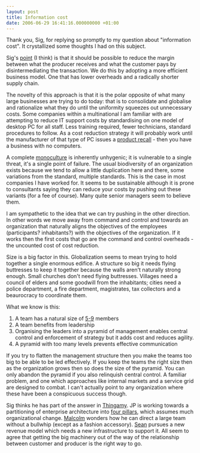 ```yaml
---
layout: post
title: Information cost
date: 2006-06-29 16:41:16.000000000 +01:00
---
```

Thank you, Sig, for replying so promptly to my question about "information cost". It crystallized some thoughts I had on this subject.

Sig's <a href="http://dominicsayers.wordpress.com/2006/06/28/cluetrain-20/#comment-205" target="_blank">point</a> (I think) is that it should be possible to reduce the margin between what the producer receives and what the customer pays by disintermediating the transaction. We do this by adopting a more efficient business model. One that has lower overheads and a radically shorter supply chain.

The novelty of this approach is that it is the polar opposite of what many large businesses are trying to do today: that is to consolidate and globalise and rationalize what they do until the uniformity squeezes out unnecessary costs. Some companies within a multinational I am familiar with are attempting to reduce IT support costs by standardising on one model of desktop PC for all staff. Less training required, fewer technicians, standard procedures to follow. As a cost reduction strategy it will probably work until the manufacturer of that type of PC issues a <a href="http://www.google.co.uk/search?as_q=&amp;num=10&amp;hl=en&amp;btnG=Google+Search&amp;as_epq=product+recall&amp;as_oq=HP+Dell+Compaq+IBM&amp;as_eq=&amp;lr=&amp;as_ft=i&amp;as_filetype=&amp;as_qdr=all&amp;as_occt=any&amp;as_dt=i&amp;as_sitesearch=&amp;as_rights=&amp;safe=images" target="_blank">product recall</a> - then you have a business with no computers.

A complete <a href="http://en.wikipedia.org/wiki/Monoculture" target="_blank">monoculture</a> is inherently unhygenic; it is vulnerable to a single threat, it's a single point of failure. The usual biodiversity of an organization exists because we tend to allow a little duplication here and there, some variations from the standard, multiple standards. This is the case in most companies I have worked for. It seems to be sustainable although it is prone to consultants saying they can reduce your costs by pushing out these variants (for a fee of course). Many quite senior managers seem to believe them.

I am sympathetic to the idea that we can try pushing in the other direction. In other words we move away from command and control and towards an organization that naturally aligns the objectives of the employees (participants? inhabitants?) with the objectives of the organization. If it works then the first costs that go are the command and control overheads - the uncounted cost of cost reduction.

Size is a big factor in this. Globalization seems to mean trying to hold together a single enormous edifice. A structure so big it needs flying buttresses to keep it together because the walls aren't naturally strong enough. Small churches don't need flying buttresses. Villages need a council of elders and some goodwill from the inhabitants; cities need a police department, a fire department, magistrates, tax collectors and a beaurocracy to coordinate them.

What we know is this:

1. A team has a natural size of <a href="http://en.wikipedia.org/wiki/The_Magical_Number_Seven,_Plus_or_Minus_Two" target="_blank">5-9</a> members
2. A team benefits from leadership
3. Organising the leaders into a pyramid of management enables central control and enforcement of strategy but it adds cost and reduces agility.
4. A pyramid with too many levels prevents effective communication

If you try to flatten the management structure then you make the teams too big to be able to be led effectively. If you keep the teams the right size then as the organization grows then so does the size of the pyramid. You can only abandon the pyramid if you also relinquish central control. A familiar problem, and one which approaches like internal markets and a service grid are designed to combat. I can't actually point to any organization where these have been a conspicuous success though.

Sig thinks he has part of the answer in <a href="http://thingamy.com/" target="_blank">Thingamy</a>. JP is working towards a partitioning of enterprise architecture into <a href="http://confusedofcalcutta.com/2006/03/09/enterprise-applications-architecture/" target="_blank">four pillars</a>, which assumes much organizational change. <a href="http://accidental-light.com/" target="_blank">Malcolm</a> wonders how he can direct a large team without a bullwhip (except as a fashion accessory). <a href="http://parkparadigm.com/" target="_blank">Sean</a> pursues a new revenue model which needs a new infrastructure to support it. All seem to agree that getting the big machinery out of the way of the relationship between customer and producer is the right way to go.

